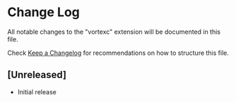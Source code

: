# Change Log

All notable changes to the "vortexc" extension will be documented in this file.

Check [Keep a Changelog](http://keepachangelog.com/) for recommendations on how to structure this file.

## [Unreleased]

- Initial release
